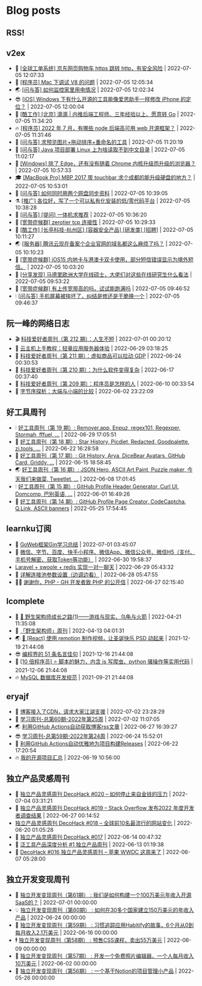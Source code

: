 # Blog posts
## RSS!



## v2ex

<!-- v2ex:START -->
- 🫶 [[全球工单系统] 京东网页购物车 https 跳转 http，有安全风险](https://www.v2ex.com/t/864286#reply0) | 2022-07-05 12:07:33 
- 🧰 [[程序员] Mac 下调试 V8 的问题](https://www.v2ex.com/t/864285#reply0) | 2022-07-05 12:05:34 
- 🌏 [[问与答] 如何监控家里用电情况](https://www.v2ex.com/t/864284#reply1) | 2022-07-05 12:02:34 
- 😎 [[iOS] Windows 下有什么开源的工具能像爱思助手一样修改 iPhone 的定位？](https://www.v2ex.com/t/864283#reply0) | 2022-07-05 12:00:04 
- 💂 [[酷工作] [北京] 滴滴 | 内推后端工程师、三年经验以上、愿意转 Go](https://www.v2ex.com/t/864282#reply0) | 2022-07-05 11:34:20 
- 🔥 [[程序员] 2022 年 7 月，有哪些 node 后端高可用 web 开源框架？](https://www.v2ex.com/t/864281#reply5) | 2022-07-05 11:31:46 
- 🦅 [[问与答] 求预览图片+拖动排序+重命名的工具](https://www.v2ex.com/t/864280#reply0) | 2022-07-05 11:20:19 
- 🙉 [[问与答] Java 项目部署 Linux 上为啥读取不到中文目录](https://www.v2ex.com/t/864276#reply0) | 2022-07-05 11:02:17 
- 💫 [[Windows] 除了 Edge，还有没有随着 Chrome 内核升级而升级的浏览器？](https://www.v2ex.com/t/864274#reply7) | 2022-07-05 10:57:33 
- 🎓 [[MacBook Pro] MBP 2017 带 touchbar 求个成都的能升级硬盘的地方？](https://www.v2ex.com/t/864273#reply1) | 2022-07-05 10:53:01 
- 🗽 [[问与答] 如何同时用两个网盘同步资料](https://www.v2ex.com/t/864272#reply0) | 2022-07-05 10:39:05 
- ⚗️ [[推广] 各位好，写了一个可以私有化安装的低/零代码平台](https://www.v2ex.com/t/864271#reply1) | 2022-07-05 10:38:28 
- 🦍 [[问与答] [提问] 一体机求推荐](https://www.v2ex.com/t/864270#reply2) | 2022-07-05 10:36:20 
- 🤩 [[宽带症候群] zerotier tcp 连接性](https://www.v2ex.com/t/864269#reply5) | 2022-07-05 10:29:33 
- 🙉 [[酷工作] [长亭科技-杭州区] [容器安全产品] [研发类] [招聘]](https://www.v2ex.com/t/864268#reply1) | 2022-07-05 10:11:27 
- 🌏 [[服务器] 腾讯云现在备案个企业官网的域名都这么麻烦了吗？](https://www.v2ex.com/t/864267#reply0) | 2022-07-05 10:10:23 
- 🐘 [[宽带症候群] iOS15 内地卡与港澳卡双卡使用，部分短信错误显示为境外短信。](https://www.v2ex.com/t/864266#reply4) | 2022-07-05 10:03:20 
- 🧰 [[分享发现] 马德里欧洲大学在线硕士，大佬们对这些在线研究生什么看法](https://www.v2ex.com/t/864265#reply10) | 2022-07-05 09:53:22 
- 💃 [[宽带症候群] 有上传宽带高的吗，试试能跑满吗](https://www.v2ex.com/t/864264#reply5) | 2022-07-05 09:46:52 
- 🕯 [[问与答] 手机屏幕被摔坏了，纠结是修还是干脆换一个](https://www.v2ex.com/t/864263#reply3) | 2022-07-05 09:46:37 <!-- v2ex:END -->

## 阮一峰的网络日志

<!-- ruanyf:START -->
- 🎬 [科技爱好者周刊（第 212 期）：人生不短](http://www.ruanyifeng.com/blog/2022/07/weekly-issue-212.html) | 2022-07-01 00:20:12 
- 💄 [云主机上手教程：轻量应用服务器体验](http://www.ruanyifeng.com/blog/2022/06/cloud-server-getting-started-tutorial.html) | 2022-06-29 03:18:25 
- 🐎 [科技爱好者周刊（第 211 期）：虚拟商品可以拉动 GDP](http://www.ruanyifeng.com/blog/2022/06/weekly-issue-211.html) | 2022-06-24 00:30:53 
- 🤔 [科技爱好者周刊（第 210 期）：为什么软件变得复杂](http://www.ruanyifeng.com/blog/2022/06/weekly-issue-210.html) | 2022-06-17 00:37:40 
- 🧠 [科技爱好者周刊（第 209 期）：程序员是怎样的人](http://www.ruanyifeng.com/blog/2022/06/weekly-issue-209.html) | 2022-06-10 00:33:54 
- 🎃 [字节序探析：大端与小端的比较](http://www.ruanyifeng.com/blog/2022/06/endianness-analysis.html) | 2022-06-02 23:22:09 <!-- ruanyf:END -->

## 好工具周刊

<!-- bestxtools:START -->
- 🕯 [好工具周刊（第 19 期）: Remover.app, Enpuz, regex101, Regexper, Stormah, fffuel, ...](https://discuss-cn.bestxtools.com/d/56/1) | 2022-06-29 17:05:51 
- 🦩 [好工具周刊（第 18 期）: Star History, Picdiet, Redacted, Goodpalette, zi.tools, ...](https://discuss-cn.bestxtools.com/d/47/1) | 2022-06-22 16:28:58 
- 🦄 [好工具周刊（第 17 期）: Git History, Arya, DiceBear Avatars, GitHub Card, Griddy, ...](https://discuss-cn.bestxtools.com/d/43/1) | 2022-06-15 18:58:45 
- 🌏 [好工具周刊（第 16 期）: JSON Hero, ASCII Art Paint, Puzzle maker, 今天我们来做菜, Tweetlet, ...](https://discuss-cn.bestxtools.com/d/42/1) | 2022-06-08 17:01:45 
- 🕯 [好工具周刊（第 15 期）: GitHub Profile Header Generator, Curl UI, Domcomp, 巴别英语, ...](https://discuss-cn.bestxtools.com/d/40/1) | 2022-06-01 16:49:26 
- 📝 [好工具周刊（第 14 期）: GitHub Profile Page Creator, CodeCaptcha, Q.Link, ASCII banners](https://discuss-cn.bestxtools.com/d/39/1) | 2022-05-25 17:54:45 <!-- bestxtools:END -->


## learnku订阅

<!-- learnku:START -->
- 🦅 [GoWeb框架Gin学习总结](https://learnku.com/articles/69259) | 2022-07-01 03:45:07 
- 🦅 [微信、字节、百度、快手小程序、微信App、微信公众号、微信H5（支付、手机号解密、获取Token等功能）](https://learnku.com/articles/69235) | 2022-06-30 19:58:37 
-  [Laravel + swoole + redis 实现一对一聊天](https://learnku.com/articles/69154) | 2022-06-29 05:43:32 
- 🌈 [详解连接池参数设置（边调边看）](https://learnku.com/articles/69111) | 2022-06-28 05:47:55 
- 🧑‍🏫 [谢谢你，PHP - GH 开发者致 PHP 的公开信](https://learnku.com/php/t/69054) | 2022-06-27 02:15:40 <!-- learnku:END -->



## lcomplete

<!-- lcomplete:START -->
- 🫶 [🐒 野生架构师成长之路&lpar;1&rpar;——游戏与现实、乌龟与火箭](http://codelc.com/post/growup/s01/) | 2022-04-21 11:35:08 
- 🧰 [「野生架构师」周刊](http://codelc.com/post/essay/%E9%87%8E%E7%94%9F%E6%9E%B6%E6%9E%84%E5%B8%88%E5%91%A8%E5%88%8A%E4%BB%8B%E7%BB%8D/) | 2022-04-13 04:01:31 
- 🌏 [🎄 [React] 使用 remotion 制作视频，让圣诞快乐 PSD 动起来](http://codelc.com/post/dev/js/remotion/) | 2021-12-19 21:44:08 
- 😎 [编程界的 51 条名言佳句](http://codelc.com/post/dev/thinking/quotes/) | 2021-12-16 21:44:08 
- 💂 [[10 倍程序员] ⭐ 脚本的魅力，内含 js 写爬虫、python 骚操作等实用代码](http://codelc.com/post/dev/10x/script/) | 2021-12-06 21:44:08 
- 🔥 [MySQL 数据库开发规范](http://codelc.com/post/dev/db/mysql_standard/) | 2021-09-21 21:44:08 <!-- lcomplete:END -->

## eryajf

<!-- eryajf:START -->
- 🫶 [博客接入了CDN，请求大家江湖支援](https://wiki.eryajf.net/pages/5f559d/) | 2022-07-02 23:28:29 
- 🧰 [学习周刊-总第60期-2022年第25周](https://wiki.eryajf.net/pages/bff449/) | 2022-07-02 11:07:05 
- 🌏 [利用GitHub Actions自动获取博客rss文章](https://wiki.eryajf.net/pages/1b1ba3/) | 2022-06-27 16:39:27 
- 😎 [学习周刊-总第59期-2022年第24周](https://wiki.eryajf.net/pages/b0bdd0/) | 2022-06-24 15:52:01 
- 💂 [利用GitHub Actions自动优雅地为项目构建Releases](https://wiki.eryajf.net/pages/f3e878/) | 2022-06-22 17:20:54 
- 🔥 [我的开源项目汇总](https://wiki.eryajf.net/pages/67892e/) | 2022-06-19 10:56:00 <!-- eryajf:END -->



## 独立产品灵感周刊

<!-- DecoHack:START -->
- 🦣 [独立产品灵感周刊 DecoHack #020 – 如何停止来自金钱的压力](https://www.decohack.com/Post/728) | 2022-07-04 03:31:21 
- 🤡 [独立产品灵感周刊 DecoHack #019 – Stack Overflow 发布2022 年度开发者调查结果](https://www.decohack.com/Post/699) | 2022-06-27 00:14:52 
-  [独立产品灵感周刊 DecoHack #018 – 全球前10名最流行的网站变化](https://www.decohack.com/Post/680) | 2022-06-20 01:05:28 
- 🐲 [独立产品灵感周刊 DecoHack #017](https://www.decohack.com/Post/663) | 2022-06-14 00:47:32 
- 🦅 [泛工具产品深度分析 #1 独立产品周刊](https://www.decohack.com/Post/653) | 2022-06-13 01:19:38 
- 🧰 [DecoHack #016 独立产品灵感周刊 – 苹果 WWDC 这周来了](https://www.decohack.com/Post/636) | 2022-06-07 05:28:00 <!-- DecoHack:END -->

## 独立开发变现周刊

<!-- easyindie:START -->
- 💂 [独立开发变现周刊（第61期） : 我们是如何构建一个100万美元年收入开源SaaS的？](https://www.ezindie.com/weekly/issue-61) | 2022-07-01 00:00:00 
- 💡 [独立开发变现周刊（第60期） : 如何在30多个国家建立150万美元的年收入产品](https://www.ezindie.com/weekly/issue-60) | 2022-06-24 00:00:00 
- 🌋 [独立开发变现周刊（第59期） : 习惯追踪应用Habitify的故事，6个月从0到每月收入2.1万美元](https://www.ezindie.com/weekly/issue-59) | 2022-06-16 00:00:00 
- 🕴 [独立开发变现周刊（第58期） : 预售CSS课程，卖出55万美元](https://www.ezindie.com/weekly/issue-58) | 2022-06-09 00:00:00 
- 🎊 [独立开发变现周刊（第57期） : 开发一个免费照片编辑器，一个人每月收入10万美元](https://www.ezindie.com/weekly/issue-57) | 2022-06-02 00:00:00 
- 🤔 [独立开发变现周刊（第56期） : 一个基于Notion的项目管理小产品](https://www.ezindie.com/weekly/issue-56) | 2022-05-26 00:00:00 <!-- easyindie:END -->



